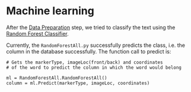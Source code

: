 # Machine learning

After the [Data Preparation](https://github.com/FourFront-Senior-Design/Autofill-pythonenv/tree/master/FourFrontScripts/DataPreparation) step, we tried to classify the text using the [Random Forest Classifier](https://www.datacamp.com/community/tutorials/random-forests-classifier-python). 

Currently, the ```RandomForestAll.py``` successfully predicts the class, i.e. the column in the database successfully. The function call to predict is:

```
# Gets the markerType, imageLoc(front/back) and coordinates
# of the word to predict the column in which the word would belong

ml = RandomForestAll.RandomForestAll()
column = ml.Predict(markerType, imageLoc, coordinates)
```
